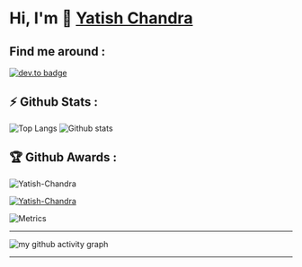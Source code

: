 # Hi, I'm 👋 [Yatish Chandra](https://github.com/Yatish-Chandra)

## Find me around : 

[![dev.to badge](https://img.shields.io/badge/linkedin-srikarakkina-%230177B5?style=flat&logo=linkedin)](https://www.linkedin.com/in/yatishchandraemmani/)

## :zap: Github Stats :

![Top Langs](https://github-readme-stats.vercel.app/api/top-langs/?username=akkinasrikar&theme=cobalt&langs_count=10&layout=compact) 
![Github stats](https://github-readme-stats.vercel.app/api?username=akkinasrikar&theme=calm&show_icons=true&count_private=true)

## :trophy: Github Awards :

<p align="left"> <img src="https://komarev.com/ghpvc/?username=Yatish-Chandra&label=Profile%20views&color=0e75b6&style=flat" alt="Yatish-Chandra" /> </p>
<p align="left"> 
	<a href="https://github.com/ryo-ma/github-profile-trophy">
	<img src="https://github-profile-trophy.vercel.app/?username=Yatish-Chandra&theme=chalk&margin-w=15" alt="Yatish-Chandra" />
	</a> 
</p>

![Metrics](https://metrics.lecoq.io/Yatish-Chandra)

 <hr>

![my github activity graph](https://activity-graph.herokuapp.com/graph?username=Yatish-Chandra&bg_color=22272e&color=9BE8A8&line=9BE8A8&point=40C363&area=false&hide_border=true)

<hr>
